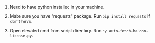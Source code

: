 1) Need to have python installed in your machine.  

2) Make sure you have "requests" package. Run `pip install requests` if don't have.  

3) Open elevated cmd from script directory. Run `py auto-fetch-halcon-license.py`.
